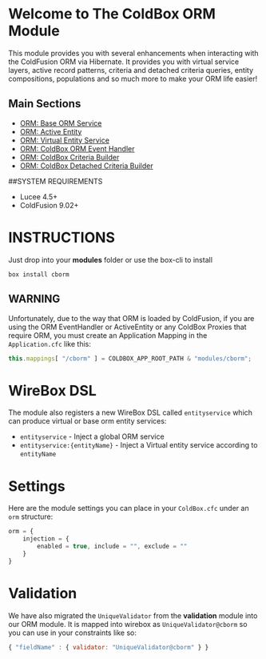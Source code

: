 # Welcome to The ColdBox ORM Module

This module provides you with several enhancements when interacting with the
ColdFusion ORM via Hibernate.  It provides you with virtual service layers,
active record patterns, criteria and detached criteria queries, entity compositions, populations and so much more to make your ORM life easier!

## Main Sections

* [ORM: Base ORM Service](https://github.com/ColdBox/cbox-cborm/wiki/Base-ORM-Service)
* [ORM: Active Entity](https://github.com/ColdBox/cbox-cborm/wiki/Active-Entity)
* [ORM: Virtual Entity Service](https://github.com/ColdBox/cbox-cborm/wiki/Virtual-Entity-Service)
* [ORM: ColdBox ORM Event Handler](https://github.com/ColdBox/cbox-cborm/wiki/ColdBox-ORM-Event-Handler)
* [ORM: ColdBox Criteria Builder](https://github.com/ColdBox/cbox-cborm/wiki/ColdBox-Criteria-Builder)
* [ORM: ColdBox Detached Criteria Builder](https://github.com/ColdBox/cbox-cborm/wiki/ColdBox-Detached-Criteria-Builder)

##SYSTEM REQUIREMENTS
- Lucee 4.5+
- ColdFusion 9.02+

# INSTRUCTIONS
Just drop into your **modules** folder or use the box-cli to install

`box install cborm`

## WARNING

Unfortunately, due to the way that ORM is loaded by ColdFusion, if you are using the ORM EventHandler or ActiveEntity or any ColdBox Proxies that require ORM, you must create an Application Mapping in the `Application.cfc` like this:

```js
this.mappings[ "/cborm" ] = COLDBOX_APP_ROOT_PATH & "modules/cborm";
```

# WireBox DSL
The module also registers a new WireBox DSL called `entityservice` which can produce virtual or base orm entity services:

- `entityservice` -  Inject a global ORM service
- `entityservice:{entityName}` - Inject a Virtual entity service according to `entityName`

# Settings
Here are the module settings you can place in your `ColdBox.cfc` under an `orm` structure:

```js
orm = {
    injection = {
        enabled = true, include = "", exclude = ""
    }
}
```

# Validation
We have also migrated the `UniqueValidator` from the **validation** module into our
ORM module.  It is mapped into wirebox as `UniqueValidator@cborm` so you can use in your constraints like so:

```js
{ "fieldName" : { validator: "UniqueValidator@cborm" } }
```

